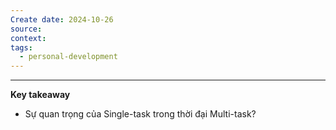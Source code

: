 ```yaml
---
Create date: 2024-10-26
source: 
context: 
tags:
  - personal-development
---
```

---
**Key takeaway**
- Sự quan trọng của Single-task trong thời đại Multi-task?
